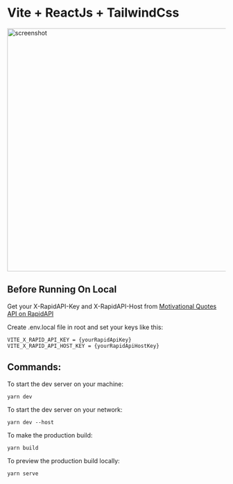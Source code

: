 # Vite + ReactJs + TailwindCss

<img src='https://user-images.githubusercontent.com/62203579/186967807-1aa871cc-cfc3-4c93-a292-51378fee77b2.png' alt='screenshot' height='560'></img>

## Before Running On Local

Get your X-RapidAPI-Key and X-RapidAPI-Host from [Motivational Quotes API on RapidAPI](https://rapidapi.com/bitbiscuit-bitbiscuit-default/api/motivational-quotes1/)

Create .env.local file in root and set your keys like this:

```shell
VITE_X_RAPID_API_KEY = {yourRapidApiKey}
VITE_X_RAPID_API_HOST_KEY = {yourRapidApiHostKey}
```

## Commands:

To start the dev server on your machine:

```shell
yarn dev
```

To start the dev server on your network:

```shell
yarn dev --host
```

To make the production build:

```shell
yarn build
```

To preview the production build locally:

```shell
yarn serve
```
